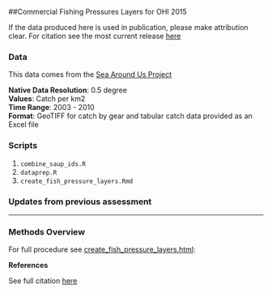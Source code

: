 ##Commercial Fishing Pressures Layers for OHI 2015

If the data produced here is used in publication, please make attribution clear. For citation see the most current release [here](https://github.com/OHI-Science/ohiprep/releases)

### Data

This data comes from the [Sea Around Us Project](http://www.seaaroundus.org/)

**Native Data Resolution**: 0.5 degree  
**Values**: Catch per km2  
**Time Range**: 2003 - 2010  
**Format**: GeoTIFF for catch by gear and tabular catch data provided as an Excel file  

### Scripts

1. `combine_saup_ids.R`
2. `dataprep.R`
3. `create_fish_pressure_layers.Rmd`

### Updates from previous assessment

***

### Methods Overview

For full procedure see [create_fish_pressure_layers.html]():

**References**

See full citation [here](http://www.seaaroundus.org/citation-policy/)